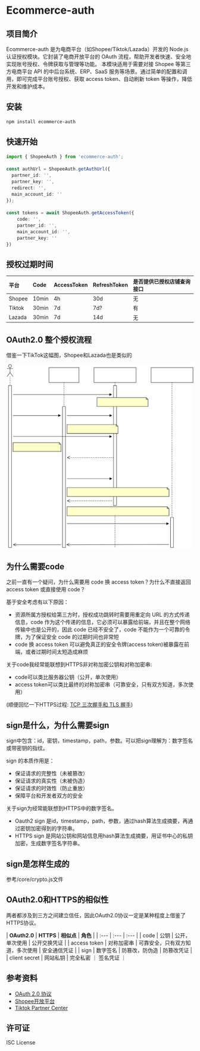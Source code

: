 # Ecommerce-auth

## 项目简介

Ecommerce-auth 是为电商平台（如Shopee/Tiktok/Lazada）开发的 Node.js 认证授权模块。它封装了电商开放平台的 OAuth 流程，帮助开发者快速、安全地实现账号授权、令牌获取与管理等功能。
本模块适用于需要对接 Shopee 等第三方电商平台 API 的中后台系统、ERP、SaaS 服务等场景。通过简单的配置和调用，即可完成平台账号授权、获取 access token、自动刷新 token 等操作，降低开发和维护成本。


## 安装

```bash
npm install ecommerce-auth
```


## 快速开始

```typescript
import { ShopeeAuth } from 'ecommerce-auth';

const authUrl = ShopeeAuth.getAuthUrl({
  partner_id: '',
  partner_key: '',
  redirect: '',
  main_account_id: ''
});

const tokens = await ShopeeAuth.getAccessToken({
    code: '',
    partner_id: '',
    main_account_id: '',
    partner_key: ''
})
```


## 授权过期时间

| **平台** | **Code** | **AccessToken** | **RefreshToken** | **是否提供已授权店铺查询接口** |
| :--- | :--- | :--- | :--- | :--- |
| Shopee | 10min | 4h | 30d | 无 |
| Tiktok | 30min | 7d | 7d? | 有 |
| Lazada | 30min | 7d | 14d | 无 |


## OAuth2.0 整个授权流程

借鉴一下TikTok这幅图，Shopee和Lazada也是类似的

![Tiktok 授权流程](/assets/flow.svg)


## 为什么需要code

之前一直有一个疑问，为什么需要用 code 换 access token？为什么不直接返回 access token 或直接使用 code？

基于安全考虑有以下原因：
* 资源所属方授权给第三方时，授权成功跳转时需要用重定向 URL 的方式传递信息，code 作为这个传递的信息，它必须可以暴露给前端，并且在整个网络传输中也是公开的，因此 code 已经不安全了，code 不能作为一个可靠的令牌，为了保证安全 code 的过期时间也非常短
* code 换 access token 可以避免真正的安全令牌(access token)被暴露在前端，或者过期时间太短造成麻烦

关于code我经常能联想到HTTPS非对称加密公钥和对称加密串:
* code可以类比服务器公钥（公开，单次使用）
* access token可以类比最终的对称加密串（可靠安全，只有双方知道，多次使用）

(顺便回忆一下HTTPS过程: [TCP 三次握手和 TLS 握手](https://github.com/freedomcly/blog/blob/master/articles/%E7%AB%AF%E5%88%B0%E7%AB%AF/TCP%E4%B8%89%E6%AC%A1%E6%8F%A1%E6%89%8B%E5%92%8CTLS%E6%8F%A1%E6%89%8B.md))


## sign是什么，为什么需要sign

sign中包含：id，密钥，timestamp，path，参数。可以把sign理解为：数字签名或带密钥的指纹。

sign 的本质作用是：
* 保证请求的完整性（未被篡改）
* 保证请求的真实性（未被伪造）
* 保证请求的时效性（防止重放）
* 保障平台和开发者双方的安全

关于sign为经常能联想到HTTPS中的数字签名。
* Oauth2 sign 是id，timestamp，path，参数，通过hash算法生成摘要，再通过密钥加密得到的字符串。
* HTTPS sign 是网站公钥和网站信息用hash算法生成摘要，用证书中心的私钥加密，生成数字签名字符串。


## sign是怎样生成的

参考/core/crypto.js文件


## OAuth2.0和HTTPS的相似性

两者都涉及到三方之间建立信任，因此OAuth2.0协议一定是某种程度上借鉴了HTTPS协议。

| **OAuth2.0** | **HTTPS** | **相似点** | **角色** |
| :--- | :--- | :--- |
| code | 公钥 | 公开，单次使用 | 公开交换凭证 |
| access token | 对称加密串 | 可靠安全，只有双方知道，多次使用 | 安全通信凭证 |
| sign | 数字签名 | 防篡改，防伪造 | 防篡改凭证 |
| client secret | 网站私钥 | 完全私密 ｜ 签名凭证 ｜


## 参考资料

* [OAuth 2.0 协议](https://oauth.net/2/)
* [Shopee开放平台](https://open.shopee.com/)
* [Tiktok Partner Center](https://partner.tiktokshop.com/)


## 许可证

ISC License
